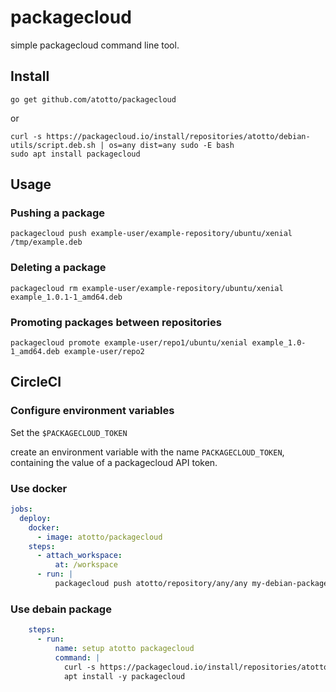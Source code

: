 # packagecloud

simple packagecloud command line tool.

## Install

    go get github.com/atotto/packagecloud

or

    curl -s https://packagecloud.io/install/repositories/atotto/debian-utils/script.deb.sh | os=any dist=any sudo -E bash
    sudo apt install packagecloud

## Usage

### Pushing a package

    packagecloud push example-user/example-repository/ubuntu/xenial /tmp/example.deb
    
### Deleting a package

    packagecloud rm example-user/example-repository/ubuntu/xenial example_1.0.1-1_amd64.deb

### Promoting packages between repositories

    packagecloud promote example-user/repo1/ubuntu/xenial example_1.0-1_amd64.deb example-user/repo2


## CircleCI

### Configure environment variables

Set the `$PACKAGECLOUD_TOKEN`

create an environment variable with the name `PACKAGECLOUD_TOKEN`, containing the value of a packagecloud API token.


### Use docker

```yaml
jobs:
  deploy:
    docker:
      - image: atotto/packagecloud
    steps:
      - attach_workspace:
          at: /workspace
      - run: |
          packagecloud push atotto/repository/any/any my-debian-package_*.deb
```

### Use debain package

```yaml
    steps:
      - run:
          name: setup atotto packagecloud
          command: |
            curl -s https://packagecloud.io/install/repositories/atotto/debian-utils/script.deb.sh | os=any dist=any bash
            apt install -y packagecloud

```